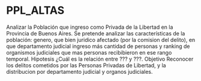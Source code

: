 # PPL_ALTAS
Analizar la Población que ingreso como Privada de la Libertad  en la Provincia de Buenos Aires.
Se pretende analizar las características de la población: genero, que bien juridico afectado (por la comision del delito), en que departamento judicial ingreso más cantidad de personas y ranking de organismos judiciales que mas personas recibibieron en ese rango temporal.
Hipotesis
¿Cuál es la relación entre ??? y ???.
Objetivo
Reconocer los delitos cometidos por las Personas Privadas de Libertad, y la distribucion por departamento judicial y organos judiciales.

